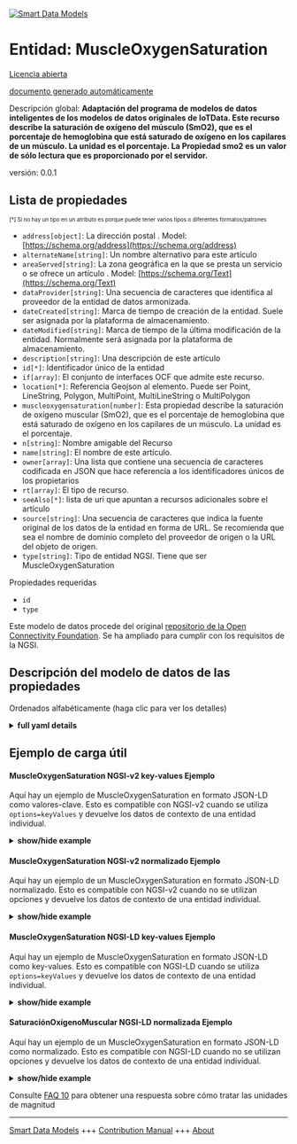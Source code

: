<!-- 10-Header -->  
[![Smart Data Models](https://smartdatamodels.org/wp-content/uploads/2022/01/SmartDataModels_logo.png "Logo")](https://smartdatamodels.org)  
Entidad: MuscleOxygenSaturation  
===============================<!-- /10-Header -->  
<!-- 15-License -->  
[Licencia abierta](https://github.com/smart-data-models//dataModel.OCF/blob/master/MuscleOxygenSaturation/LICENSE.md)  
[documento generado automáticamente](https://docs.google.com/presentation/d/e/2PACX-1vTs-Ng5dIAwkg91oTTUdt8ua7woBXhPnwavZ0FxgR8BsAI_Ek3C5q97Nd94HS8KhP-r_quD4H0fgyt3/pub?start=false&loop=false&delayms=3000#slide=id.gb715ace035_0_60)  
<!-- /15-License -->  
<!-- 20-Description -->  
Descripción global: **Adaptación del programa de modelos de datos inteligentes de los modelos de datos originales de IoTData. Este recurso describe la saturación de oxígeno del músculo (SmO2), que es el porcentaje de hemoglobina que está saturado de oxígeno en los capilares de un músculo.  La unidad es el porcentaje.  La Propiedad smo2 es un valor de sólo lectura que es proporcionado por el servidor.**  
versión: 0.0.1  
<!-- /20-Description -->  
<!-- 30-PropertiesList -->  

## Lista de propiedades  

<sup><sub>[*] Si no hay un tipo en un atributo es porque puede tener varios tipos o diferentes formatos/patrones</sub></sup>  
- `address[object]`: La dirección postal  . Model: [https://schema.org/address](https://schema.org/address)- `alternateName[string]`: Un nombre alternativo para este artículo  - `areaServed[string]`: La zona geográfica en la que se presta un servicio o se ofrece un artículo  . Model: [https://schema.org/Text](https://schema.org/Text)- `dataProvider[string]`: Una secuencia de caracteres que identifica al proveedor de la entidad de datos armonizada.  - `dateCreated[string]`: Marca de tiempo de creación de la entidad. Suele ser asignada por la plataforma de almacenamiento.  - `dateModified[string]`: Marca de tiempo de la última modificación de la entidad. Normalmente será asignada por la plataforma de almacenamiento.  - `description[string]`: Una descripción de este artículo  - `id[*]`: Identificador único de la entidad  - `if[array]`: El conjunto de interfaces OCF que admite este recurso.  - `location[*]`: Referencia Geojson al elemento. Puede ser Point, LineString, Polygon, MultiPoint, MultiLineString o MultiPolygon  - `muscleoxygensaturation[number]`: Esta propiedad describe la saturación de oxígeno muscular (SmO2), que es el porcentaje de hemoglobina que está saturado de oxígeno en los capilares de un músculo. La unidad es el porcentaje.  - `n[string]`: Nombre amigable del Recurso  - `name[string]`: El nombre de este artículo.  - `owner[array]`: Una lista que contiene una secuencia de caracteres codificada en JSON que hace referencia a los identificadores únicos de los propietarios  - `rt[array]`: El tipo de recurso.  - `seeAlso[*]`: lista de uri que apuntan a recursos adicionales sobre el artículo  - `source[string]`: Una secuencia de caracteres que indica la fuente original de los datos de la entidad en forma de URL. Se recomienda que sea el nombre de dominio completo del proveedor de origen o la URL del objeto de origen.  - `type[string]`: Tipo de entidad NGSI. Tiene que ser MuscleOxygenSaturation  <!-- /30-PropertiesList -->  
<!-- 35-RequiredProperties -->  
Propiedades requeridas  
- `id`  - `type`  <!-- /35-RequiredProperties -->  
<!-- 40-RequiredProperties -->  
Este modelo de datos procede del original [repositorio de la Open Connectivity Foundation](https://github.com/openconnectivityfoundation/IoTDataModels). Se ha ampliado para cumplir con los requisitos de la NGSI.  
<!-- /40-RequiredProperties -->  
<!-- 50-DataModelHeader -->  
## Descripción del modelo de datos de las propiedades  
Ordenados alfabéticamente (haga clic para ver los detalles)  
<!-- /50-DataModelHeader -->  
<!-- 60-ModelYaml -->  
<details><summary><strong>full yaml details</strong></summary>    
```yaml  
MuscleOxygenSaturation:    
  description: 'Smart Data Models Program adaptation of the original IoTData data Models. This Resource describes the muscle oxygen saturation (SmO2), which is the percentage of hemoglobin that is saturated with oxygen in the capillaries of a muscle.  The unit is percentage.  The smo2 Property is a read-only value that is provided by the server.'    
  properties:    
    address:    
      description: 'The mailing address'    
      properties:    
        addressCountry:    
          description: 'Property. The country. For example, Spain. Model:''https://schema.org/addressCountry'''    
          type: string    
        addressLocality:    
          description: 'Property. The locality in which the street address is, and which is in the region. Model:''https://schema.org/addressLocality'''    
          type: string    
        addressRegion:    
          description: 'Property. The region in which the locality is, and which is in the country. Model:''https://schema.org/addressRegion'''    
          type: string    
        postOfficeBoxNumber:    
          description: 'Property. The post office box number for PO box addresses. For example, 03578. Model:''https://schema.org/postOfficeBoxNumber'''    
          type: string    
        postalCode:    
          description: 'Property. The postal code. For example, 24004. Model:''https://schema.org/https://schema.org/postalCode'''    
          type: string    
        streetAddress:    
          description: 'Property. The street address. Model:''https://schema.org/streetAddress'''    
          type: string    
      type: object    
      x-ngsi:    
        model: https://schema.org/address    
        type: Property    
    alternateName:    
      description: 'An alternative name for this item'    
      type: string    
      x-ngsi:    
        type: Property    
    areaServed:    
      description: 'The geographic area where a service or offered item is provided'    
      type: string    
      x-ngsi:    
        model: https://schema.org/Text    
        type: Property    
    dataProvider:    
      description: 'A sequence of characters identifying the provider of the harmonised data entity.'    
      type: string    
      x-ngsi:    
        type: Property    
    dateCreated:    
      description: 'Entity creation timestamp. This will usually be allocated by the storage platform.'    
      format: date-time    
      type: string    
      x-ngsi:    
        type: Property    
    dateModified:    
      description: 'Timestamp of the last modification of the entity. This will usually be allocated by the storage platform.'    
      format: date-time    
      type: string    
      x-ngsi:    
        type: Property    
    description:    
      description: 'A description of this item'    
      type: string    
      x-ngsi:    
        type: Property    
    id:    
      anyOf: &muscleoxygensaturation_-_properties_-_owner_-_items_-_anyof    
        - description: 'Property. Identifier format of any NGSI entity'    
          maxLength: 256    
          minLength: 1    
          pattern: ^[\w\-\.\{\}\$\+\*\[\]`|~^@!,:\\]+$    
          type: string    
        - description: 'Property. Identifier format of any NGSI entity'    
          format: uri    
          type: string    
      description: 'Unique identifier of the entity'    
      x-ngsi:    
        type: Property    
    if:    
      description: 'The OCF Interface set supported by this Resource.'    
      items:    
        enum:    
          - oic.if.s    
          - oic.if.baseline    
        type: string    
      minItems: 1    
      readOnly: true    
      type: array    
      uniqueItems: true    
      x-ngsi:    
        type: Property    
    location:    
      description: 'Geojson reference to the item. It can be Point, LineString, Polygon, MultiPoint, MultiLineString or MultiPolygon'    
      oneOf:    
        - description: 'Geoproperty. Geojson reference to the item. Point'    
          properties:    
            bbox:    
              items:    
                type: number    
              minItems: 4    
              type: array    
            coordinates:    
              items:    
                type: number    
              minItems: 2    
              type: array    
            type:    
              enum:    
                - Point    
              type: string    
          required:    
            - type    
            - coordinates    
          title: 'GeoJSON Point'    
          type: object    
        - description: 'Geoproperty. Geojson reference to the item. LineString'    
          properties:    
            bbox:    
              items:    
                type: number    
              minItems: 4    
              type: array    
            coordinates:    
              items:    
                items:    
                  type: number    
                minItems: 2    
                type: array    
              minItems: 2    
              type: array    
            type:    
              enum:    
                - LineString    
              type: string    
          required:    
            - type    
            - coordinates    
          title: 'GeoJSON LineString'    
          type: object    
        - description: 'Geoproperty. Geojson reference to the item. Polygon'    
          properties:    
            bbox:    
              items:    
                type: number    
              minItems: 4    
              type: array    
            coordinates:    
              items:    
                items:    
                  items:    
                    type: number    
                  minItems: 2    
                  type: array    
                minItems: 4    
                type: array    
              type: array    
            type:    
              enum:    
                - Polygon    
              type: string    
          required:    
            - type    
            - coordinates    
          title: 'GeoJSON Polygon'    
          type: object    
        - description: 'Geoproperty. Geojson reference to the item. MultiPoint'    
          properties:    
            bbox:    
              items:    
                type: number    
              minItems: 4    
              type: array    
            coordinates:    
              items:    
                items:    
                  type: number    
                minItems: 2    
                type: array    
              type: array    
            type:    
              enum:    
                - MultiPoint    
              type: string    
          required:    
            - type    
            - coordinates    
          title: 'GeoJSON MultiPoint'    
          type: object    
        - description: 'Geoproperty. Geojson reference to the item. MultiLineString'    
          properties:    
            bbox:    
              items:    
                type: number    
              minItems: 4    
              type: array    
            coordinates:    
              items:    
                items:    
                  items:    
                    type: number    
                  minItems: 2    
                  type: array    
                minItems: 2    
                type: array    
              type: array    
            type:    
              enum:    
                - MultiLineString    
              type: string    
          required:    
            - type    
            - coordinates    
          title: 'GeoJSON MultiLineString'    
          type: object    
        - description: 'Geoproperty. Geojson reference to the item. MultiLineString'    
          properties:    
            bbox:    
              items:    
                type: number    
              minItems: 4    
              type: array    
            coordinates:    
              items:    
                items:    
                  items:    
                    items:    
                      type: number    
                    minItems: 2    
                    type: array    
                  minItems: 4    
                  type: array    
                type: array    
              type: array    
            type:    
              enum:    
                - MultiPolygon    
              type: string    
          required:    
            - type    
            - coordinates    
          title: 'GeoJSON MultiPolygon'    
          type: object    
      x-ngsi:    
        type: Geoproperty    
    muscleoxygensaturation:    
      description: 'This Property describes the muscle oxygen saturation (SmO2), which is the percentage of hemoglobin that is saturated with oxygen in the capillaries of a muscle. The unit is percentage.'    
      maximum: 100    
      minimum: 0    
      readOnly: true    
      type: number    
      x-ngsi:    
        type: Property    
    n:    
      description: 'Friendly name of the Resource'    
      maxLength: 64    
      readOnly: true    
      type: string    
      x-ngsi:    
        type: Property    
    name:    
      description: 'The name of this item.'    
      type: string    
      x-ngsi:    
        type: Property    
    owner:    
      description: 'A List containing a JSON encoded sequence of characters referencing the unique Ids of the owner(s)'    
      items:    
        anyOf: *muscleoxygensaturation_-_properties_-_owner_-_items_-_anyof    
        description: 'Property. Unique identifier of the entity'    
      type: array    
      x-ngsi:    
        type: Property    
    rt:    
      description: 'The Resource Type.'    
      items:    
        enum:    
          - oic.r.muscleoxygensaturation    
        type: string    
      minItems: 1    
      readOnly: true    
      type: array    
      uniqueItems: true    
      x-ngsi:    
        type: Property    
    seeAlso:    
      description: 'list of uri pointing to additional resources about the item'    
      oneOf:    
        - items:    
            format: uri    
            type: string    
          minItems: 1    
          type: array    
        - format: uri    
          type: string    
      x-ngsi:    
        type: Property    
    source:    
      description: 'A sequence of characters giving the original source of the entity data as a URL. Recommended to be the fully qualified domain name of the source provider, or the URL to the source object.'    
      type: string    
      x-ngsi:    
        type: Property    
    type:    
      description: 'NGSI entity type. It has to be MuscleOxygenSaturation'    
      enum:    
        - MuscleOxygenSaturation    
      type: string    
      x-ngsi:    
        type: Property    
  required:    
    - id    
    - type    
  type: object    
  x-derived-from: https://github.com/OpenInterConnect/IoTDataModels/blob/master/MuscleOxygenSaturationResURI.swagger.json    
  x-disclaimer: 'Redistribution and use in source and binary forms, with or without modification, are permitted  provided that the license conditions are met. Copyleft (c) 2021 Contributors to Smart Data Models Program'    
  x-license-url: https://github.com/smart-data-models/dataModel.OCF/blob/master/MuscleOxygenSaturation/LICENSE.md    
  x-model-schema: https://smart-data-models.github.io/dataModel.IoTDataModels/MuscleOxygenSaturation/schema.json    
  x-model-tags: OCF    
  x-version: 0.0.1    
```  
</details>    
<!-- /60-ModelYaml -->  
<!-- 70-MiddleNotes -->  
<!-- /70-MiddleNotes -->  
<!-- 80-Examples -->  
## Ejemplo de carga útil  
#### MuscleOxygenSaturation NGSI-v2 key-values Ejemplo  
Aquí hay un ejemplo de MuscleOxygenSaturation en formato JSON-LD como valores-clave. Esto es compatible con NGSI-v2 cuando se utiliza `options=keyValues` y devuelve los datos de contexto de una entidad individual.  
<details><summary><strong>show/hide example</strong></summary>    
```json  
{  
  "id": "urn:ngsi-ld:MuscleOxygenSaturation:id:MJZI:03017437",  
  "dateCreated": "2013-07-10T17:13:30Z",  
  "dateModified": "2012-11-08T18:30:37Z",  
  "source": "Worker car play from product become city. Heavy act gas must. Choice former often political at face to hot.",  
  "name": "Support center item sport. Laugh discover cause herself surface. Author sense certainly cover of beyond.",  
  "alternateName": "Something goal decision nearly dark. House consumer like will necessary seat place note. Marriage hour free special everybody agreement me.",  
  "description": "Choose often single onto game smile right off. Together up fast he already maintain lawyer.",  
  "dataProvider": "Responsibility population a paper base material certain. Tough item offer road condition nice. Generation however trip car interesting south me leg.",  
  "owner": [  
    "urn:ngsi-ld:MuscleOxygenSaturation:items:WGLA:65975855",  
    "urn:ngsi-ld:MuscleOxygenSaturation:items:CMHD:47128517"  
  ],  
  "seeAlso": [  
    "urn:ngsi-ld:MuscleOxygenSaturation:items:VUSP:21428811",  
    "urn:ngsi-ld:MuscleOxygenSaturation:items:WZCN:91502055"  
  ],  
  "location": {  
    "type": "Point",  
    "coordinates": [  
      -83.5104955,  
      93.47094  
    ]  
  },  
  "address": {  
    "streetAddress": "His staff second game clearly pass guess.",  
    "addressLocality": "Impact specific get season process. Live scientist customer white statement low. Director notice option full dark.",  
    "addressRegion": "Great subject next likely sound reason suffer. Eye quickly spend head speech raise return. Building situation market court including appear together. Show here vote hard use involve help.",  
    "addressCountry": "Teach box fear room eat religious. Through drive per available tough. Hour artist at beautiful return public inside. Magazine near thousand expect sound claim.",  
    "postalCode": "Get off meeting ahead close or break. Happy four rule future and series. Table happen possible everybody mean.",  
    "postOfficeBoxNumber": "Option that likely world very who standard. Impact without pay magazine information smile. Particular him rate minute particularly."  
  },  
  "areaServed": "Well memory author they long final position. Door strong rest certainly final."  
}  
```  
</details>  
#### MuscleOxygenSaturation NGSI-v2 normalizado Ejemplo  
Aquí hay un ejemplo de un MuscleOxygenSaturation en formato JSON-LD normalizado. Esto es compatible con NGSI-v2 cuando no se utilizan opciones y devuelve los datos de contexto de una entidad individual.  
<details><summary><strong>show/hide example</strong></summary>    
```json  
{  
  "id": {  
    "type": "string",  
    "value": "urn:ngsi-ld:MuscleOxygenSaturation:id:MJZI:03017437"  
  },  
  "dateCreated": {  
    "format": "date-time",  
    "type": "string",  
    "value": "2013-07-10T17:13:30Z"  
  },  
  "dateModified": {  
    "format": "date-time",  
    "type": "string",  
    "value": "2012-11-08T18:30:37Z"  
  },  
  "source": {  
    "type": "string",  
    "value": "Worker car play from product become city. Heavy act gas must. Choice former often political at face to hot."  
  },  
  "name": {  
    "type": "string",  
    "value": "Support center item sport. Laugh discover cause herself surface. Author sense certainly cover of beyond."  
  },  
  "alternateName": {  
    "type": "string",  
    "value": "Something goal decision nearly dark. House consumer like will necessary seat place note. Marriage hour free special everybody agreement me."  
  },  
  "description": {  
    "type": "string",  
    "value": "Choose often single onto game smile right off. Together up fast he already maintain lawyer."  
  },  
  "dataProvider": {  
    "type": "string",  
    "value": "Responsibility population a paper base material certain. Tough item offer road condition nice. Generation however trip car interesting south me leg."  
  },  
  "owner": {  
    "type": "array",  
    "value": [  
      "urn:ngsi-ld:MuscleOxygenSaturation:items:WGLA:65975855",  
      "urn:ngsi-ld:MuscleOxygenSaturation:items:CMHD:47128517"  
    ]  
  },  
  "seeAlso": {  
    "type": "array",  
    "value": [  
      "urn:ngsi-ld:MuscleOxygenSaturation:items:VUSP:21428811",  
      "urn:ngsi-ld:MuscleOxygenSaturation:items:WZCN:91502055"  
    ]  
  },  
  "location": {  
    "type": "object",  
    "value": {  
      "type": "Point",  
      "coordinates": [  
        -83.5104955,  
        93.47094  
      ]  
    }  
  },  
  "address": {  
    "type": "object",  
    "value": {  
      "streetAddress": "His staff second game clearly pass guess.",  
      "addressLocality": "Impact specific get season process. Live scientist customer white statement low. Director notice option full dark.",  
      "addressRegion": "Great subject next likely sound reason suffer. Eye quickly spend head speech raise return. Building situation market court including appear together. Show here vote hard use involve help.",  
      "addressCountry": "Teach box fear room eat religious. Through drive per available tough. Hour artist at beautiful return public inside. Magazine near thousand expect sound claim.",  
      "postalCode": "Get off meeting ahead close or break. Happy four rule future and series. Table happen possible everybody mean.",  
      "postOfficeBoxNumber": "Option that likely world very who standard. Impact without pay magazine information smile. Particular him rate minute particularly."  
    }  
  },  
  "areaServed": {  
    "type": "string",  
    "value": "Well memory author they long final position. Door strong rest certainly final."  
  }  
}  
```  
</details>  
#### MuscleOxygenSaturation NGSI-LD key-values Ejemplo  
Aquí hay un ejemplo de MuscleOxygenSaturation en formato JSON-LD como key-values. Esto es compatible con NGSI-LD cuando se utiliza `options=keyValues` y devuelve los datos de contexto de una entidad individual.  
<details><summary><strong>show/hide example</strong></summary>    
```json  
{  
    "id": "urn:ngsi-ld:MuscleOxygenSaturation:id:MJZI:03017437",  
    "dateCreated": "2013-07-10T17:13:30Z",  
    "dateModified": "2012-11-08T18:30:37Z",  
    "source": "Worker car play from product become city. Heavy act gas must. Choice former often political at face to hot.",  
    "name": "Support center item sport. Laugh discover cause herself surface. Author sense certainly cover of beyond.",  
    "alternateName": "Something goal decision nearly dark. House consumer like will necessary seat place note. Marriage hour free special everybody agreement me.",  
    "description": "Choose often single onto game smile right off. Together up fast he already maintain lawyer.",  
    "dataProvider": "Responsibility population a paper base material certain. Tough item offer road condition nice. Generation however trip car interesting south me leg.",  
    "owner": [  
        "urn:ngsi-ld:MuscleOxygenSaturation:items:WGLA:65975855",  
        "urn:ngsi-ld:MuscleOxygenSaturation:items:CMHD:47128517"  
    ],  
    "seeAlso": [  
        "urn:ngsi-ld:MuscleOxygenSaturation:items:VUSP:21428811",  
        "urn:ngsi-ld:MuscleOxygenSaturation:items:WZCN:91502055"  
    ],  
    "location": {  
        "type": "Point",  
        "coordinates": [  
            -83.5104955,  
            93.47094  
        ]  
    },  
    "address": {  
        "streetAddress": "His staff second game clearly pass guess.",  
        "addressLocality": "Impact specific get season process. Live scientist customer white statement low. Director notice option full dark.",  
        "addressRegion": "Great subject next likely sound reason suffer. Eye quickly spend head speech raise return. Building situation market court including appear together. Show here vote hard use involve help.",  
        "addressCountry": "Teach box fear room eat religious. Through drive per available tough. Hour artist at beautiful return public inside. Magazine near thousand expect sound claim.",  
        "postalCode": "Get off meeting ahead close or break. Happy four rule future and series. Table happen possible everybody mean.",  
        "postOfficeBoxNumber": "Option that likely world very who standard. Impact without pay magazine information smile. Particular him rate minute particularly."  
    },  
    "areaServed": "Well memory author they long final position. Door strong rest certainly final.",  
    "@context": [  
        "https://smartdatamodels.org/context.jsonld",  
        "https://raw.githubusercontent.com/smart-data-models/dataModel.OCF/master/context.jsonld"  
    ]  
}  
```  
</details>  
#### SaturaciónOxígenoMuscular NGSI-LD normalizada Ejemplo  
Aquí hay un ejemplo de un MuscleOxygenSaturation en formato JSON-LD como normalizado. Esto es compatible con NGSI-LD cuando no se utilizan opciones y devuelve los datos de contexto de una entidad individual.  
<details><summary><strong>show/hide example</strong></summary>    
```json  
{  
    "id": "urn:ngsi-ld:MuscleOxygenSaturation:id:IBLJ:74568783",  
    "dateCreated": {  
        "type": "Property",  
        "value": {  
            "@type": "DateTime",  
            "@value": "2006-10-03T06:43:11Z"  
        }  
    },  
    "dateModified": {  
        "type": "Property",  
        "value": {  
            "@type": "DateTime",  
            "@value": "2014-04-01T18:48:04Z"  
        }  
    },  
    "source": {  
        "type": "Property",  
        "value": "Open must meeting. System describe way act several bag available."  
    },  
    "name": {  
        "type": "Property",  
        "value": "Anything Mr some board area science miss. Particularly finish near hard majority writer whom. Administration away especially generation recent."  
    },  
    "alternateName": {  
        "type": "Property",  
        "value": "Maintain never possible week. Her anyone college cost."  
    },  
    "description": {  
        "type": "Property",  
        "value": "Rate system audience will lot middle. War add truth pattern stuff know marriage. Party better week suggest food language fly."  
    },  
    "dataProvider": {  
        "type": "Property",  
        "value": "Ready fear shake where throughout which. Next drop letter rate job. Health method spring fact there music share appear."  
    },  
    "owner": {  
        "type": "Property",  
        "value": [  
            "urn:ngsi-ld:MuscleOxygenSaturation:items:XLVR:40170732",  
            "urn:ngsi-ld:MuscleOxygenSaturation:items:RWDB:65001685"  
        ]  
    },  
    "seeAlso": {  
        "type": "Property",  
        "value": [  
            "urn:ngsi-ld:MuscleOxygenSaturation:items:LHGZ:59229115"  
        ]  
    },  
    "location": {  
        "type": "Property",  
        "value": {  
            "type": "Point",  
            "coordinates": [  
                -14.2965595,  
                -144.282412  
            ]  
        }  
    },  
    "address": {  
        "type": "Property",  
        "value": {  
            "streetAddress": "Kid world energy before sense dog. Skin force picture nearly manager. Hotel open mouth know ground view should.",  
            "addressLocality": "Laugh report central space political. Student wait institution soldier reveal book. Kid decade pass customer.",  
            "addressRegion": "Southern institution adult light member. Occur smile fish couple.",  
            "addressCountry": "Artist activity itself administration since window. Can weight figure about remember nation. Popular charge part. Fight before wide pressure art design charge.",  
            "postalCode": "Sea current fight.",  
            "postOfficeBoxNumber": "Visit style part begin try next face. Either choose music person. Life magazine management image bill social."  
        }  
    },  
    "areaServed": {  
        "type": "Property",  
        "value": "High firm card this south Republican gun. Last lead wrong key matter get kid. Southern little fall example."  
    },  
    "@context": [  
        "https://smartdatamodels.org/context.jsonld",  
        "https://raw.githubusercontent.com/smart-data-models/dataModel.OCF/master/context.jsonld"  
    ]  
}  
```  
</details><!-- /80-Examples -->  
<!-- 90-FooterNotes -->  
<!-- /90-FooterNotes -->  
<!-- 95-Units -->  
Consulte [FAQ 10](https://smartdatamodels.org/index.php/faqs/) para obtener una respuesta sobre cómo tratar las unidades de magnitud  
<!-- /95-Units -->  
<!-- 97-LastFooter -->  
---  
[Smart Data Models](https://smartdatamodels.org) +++ [Contribution Manual](https://bit.ly/contribution_manual) +++ [About](https://bit.ly/Introduction_SDM)<!-- /97-LastFooter -->  
